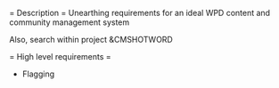 = Description =
Unearthing requirements for an ideal WPD content and community management system

Also, search within project &CMSHOTWORD

= High level requirements =
* Flagging